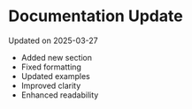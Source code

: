 # Documentation Update

Updated on 2025-03-27

- Added new section
- Fixed formatting
- Updated examples
- Improved clarity
- Enhanced readability